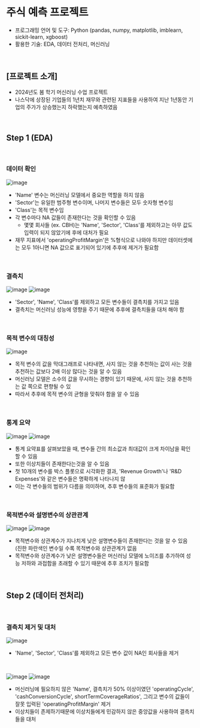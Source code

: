 # 주식 예측 프로젝트
* 프로그래밍 언어 및 도구: Python (pandas, numpy, matplotlib, imblearn, sickit-learn, xgboost)
* 활용한 기술: EDA, 데이터 전처리, 머신러닝 

<br/>

## [프로젝트 소개]
* 2024년도 봄 학기 머신러닝 수업 프로젝트
* 나스닥에 상장된 기업들의 1년치 재무와 관련된 지표들을 사용하여 지난 1년동안 기업의 주가가 상승했는지 하락했는지 예측하였음

<br/>

## Step 1 (EDA)

<br/>

### 데이터 확인
![image](https://github.com/YounseoKim62/Data-Analysis-Projects-KR/assets/161654460/68b44d07-3e9a-420d-81fa-4381f7d4ec93)

* 'Name' 변수는 머신러닝 모델에서 중요한 역할을 하지 않음
* 'Sector'는 유일한 범주형 변수이며, 나머지 변수들은 모두 숫자형 변수임
* 'Class'는 목적 변수임
* 각 변수마다 NA 값들이 존재한다는 것을 확인할 수 있음
  * 몇몇 회사들 (ex. CBH)는 'Name', 'Sector', 'Class'를 제외하고는 아무 값도 입력이 되지 않았기에 후에 대처가 필요
* 재무 지표에서 'operatingProfitMargin'은 %형식으로 나와야 하지만 데이터셋에는 모두 1아니면 NA 값으로 표기되어 있기에 추후에 제거가 필요함

<br/>

### 결측치
![image](https://github.com/YounseoKim62/Data-Analysis-Projects-KR/assets/161654460/a65cf719-490b-4cac-9156-f1c470eef5cd)
![image](https://github.com/YounseoKim62/Data-Analysis-Projects-KR/assets/161654460/13f15b3d-d5cf-4e36-b4b0-c1e2545e4f8f)


* 'Sector', 'Name', 'Class'를 제외하고 모든 변수들이 결측치를 가지고 있음
* 결측치는 머신러닝 성능에 영향을 주기 때문에 추후에 결측치들을 대처 해야 함

<br/>

### 목적 변수의 대칭성
![image](https://github.com/YounseoKim62/Data-Analysis-Projects-KR/assets/161654460/5093f1b9-01a4-4060-954e-c5d978c1015b)

* 목적 변수의 값을 막대그래프로 나타내면, 사지 않는 것을 추천하는 값이 사는 것을 추천하는 값보다 2배 이상 많다는 것을 알 수 있음
* 머신러닝 모델은 소수의 값을 무시하는 경향이 있기 때문에, 사지 않는 것을 추천하는 값 쪽으로 편향될 수 있
* 따라서 추후에 목적 변수의 균형을 맞춰야 함을 알 수 있음

<br/>

### 통계 요약
![image](https://github.com/YounseoKim62/Data-Analysis-Projects-KR/assets/161654460/4dd77144-c6f2-454b-b64e-f78deae63d28)
![image](https://github.com/YounseoKim62/Data-Analysis-Projects-KR/assets/161654460/443141fe-0878-4a3a-be38-9af2a73c396f)

* 통계 요약표를 살펴보았을 때, 변수들 간의 최소값과 최대값이 크게 차이남을 확인할 수 있음
* 또한 이상치들이 존재한다는것을 알 수 있음 
* 첫 10개의 변수를 박스 플롯으로 시각화한 결과, 'Revenue Growth'나 'R&D Expenses'와 같은 변수들은 명확하게 나타나지 않
* 이는 각 변수들의 범위가 다름을 의미하며, 추후 변수들의 표준화가 필요함

<br/>

### 목적변수와 설명변수의 상관관계
![image](https://github.com/YounseoKim62/Data-Analysis-Projects-KR/assets/161654460/4d3ebc99-688a-484e-a3c6-8b98bf4c47d8)
![image](https://github.com/YounseoKim62/Data-Analysis-Projects-KR/assets/161654460/770b4255-418d-4468-9706-f1123e21cb9a)

* 목적변수와 상관계수가 지나치게 낮은 설명변수들이 존재한다는 것을 알 수 있음 (진한 파란색인 변수일 수록 목적변수와 상관관계가 없음
* 목적변수와 상관계수가 낮은 설명변수들은 머신러닝 모델에 노이즈를 추가하여 성능 저하와 과접합을 초래할 수 있기 때문에 추후 조치가 필요함

<br/>

## Step 2 (데이터 전처리)

<br/>

### 결측치 제거 및 대처
![image](https://github.com/YounseoKim62/Data-Analysis-Projects-KR/assets/161654460/c86e4f41-9cd9-4e0a-9d10-01ceefa617fd)

* 'Name', 'Sector', 'Class'를 제외하고 모든 변수 값이 NA인 회사들을 제거

<br>

![image](https://github.com/YounseoKim62/Data-Analysis-Projects-KR/assets/161654460/1f635aca-704e-4424-aa38-f0854d52dcab)
![image](https://github.com/YounseoKim62/Data-Analysis-Projects-KR/assets/161654460/c94052c4-2827-40c0-9e7a-184e9d95a080)

* 머신러닝에 필요하지 않은 'Name', 결측치가 50% 이상이였던 'operatingCycle', 'cashConversionCycle', shortTermCoverageRatios', 그리고 변수의 값들이 잘못 입력된 'operatingProfitMargin' 제거
* 이상치들이 존제하기때문에 이상치들에게 민감하지 않은 중앙값을 사용하여 결측치들을 대처
